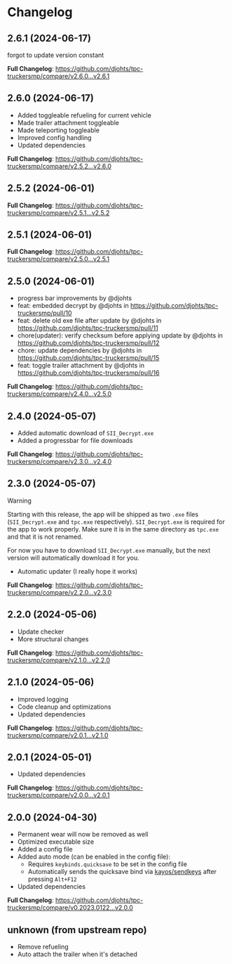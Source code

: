 # Changelog

## 2.6.1 (2024-06-17)

forgot to update version constant

**Full Changelog**: https://github.com/djohts/tpc-truckersmp/compare/v2.6.0...v2.6.1

## 2.6.0 (2024-06-17)

- Added toggleable refueling for current vehicle
- Made trailer attachment toggleable
- Made teleporting toggleable
- Improved config handling
- Updated dependencies

**Full Changelog**: https://github.com/djohts/tpc-truckersmp/compare/v2.5.2...v2.6.0

## 2.5.2 (2024-06-01)

**Full Changelog**: https://github.com/djohts/tpc-truckersmp/compare/v2.5.1...v2.5.2

## 2.5.1 (2024-06-01)

**Full Changelog**: https://github.com/djohts/tpc-truckersmp/compare/v2.5.0...v2.5.1

## 2.5.0 (2024-06-01)

- progress bar improvements by @djohts
- feat: embedded decrypt by @djohts in https://github.com/djohts/tpc-truckersmp/pull/10
- feat: delete old exe file after update by @djohts in https://github.com/djohts/tpc-truckersmp/pull/11
- chore(updater): verify checksum before applying update by @djohts in https://github.com/djohts/tpc-truckersmp/pull/12
- chore: update dependencies by @djohts in https://github.com/djohts/tpc-truckersmp/pull/15
- feat: toggle trailer attachment by @djohts in https://github.com/djohts/tpc-truckersmp/pull/16

**Full Changelog**: https://github.com/djohts/tpc-truckersmp/compare/v2.4.0...v2.5.0

## 2.4.0 (2024-05-07)

- Added automatic download of `SII_Decrypt.exe`
- Added a progressbar for file downloads

**Full Changelog**: https://github.com/djohts/tpc-truckersmp/compare/v2.3.0...v2.4.0

## 2.3.0 (2024-05-07)

> [!WARNING]
> Starting with this release, the app will be shipped as two `.exe` files (`SII_Decrypt.exe` and `tpc.exe` respectively).
> `SII_Decrypt.exe` is required for the app to work properly. Make sure it is in the same directory as `tpc.exe` and that it is not renamed.
>
> For now you have to download `SII_Decrypt.exe` manually, but the next version will automatically download it for you.

- Automatic updater (I really hope it works)

**Full Changelog**: https://github.com/djohts/tpc-truckersmp/compare/v2.2.0...v2.3.0

## 2.2.0 (2024-05-06)

- Update checker
- More structural changes

**Full Changelog**: https://github.com/djohts/tpc-truckersmp/compare/v2.1.0...v2.2.0

## 2.1.0 (2024-05-06)

- Improved logging
- Code cleanup and optimizations
- Updated dependencies

**Full Changelog**: https://github.com/djohts/tpc-truckersmp/compare/v2.0.1...v2.1.0

## 2.0.1 (2024-05-01)

- Updated dependencies

**Full Changelog**: https://github.com/djohts/tpc-truckersmp/compare/v2.0.0...v2.0.1

## 2.0.0 (2024-04-30)

- Permanent wear will now be removed as well
- Optimized executable size
- Added a config file
- Added auto mode (can be enabled in the config file):
  - Requires `keybinds.quicksave` to be set in the config file
  - Automatically sends the quicksave bind via [kayos/sendkeys](https://git.tcp.direct/kayos/sendkeys) after pressing `Alt+F12`
- Updated dependencies

**Full Changelog**: https://github.com/djohts/tpc-truckersmp/compare/v0.2023.0122...v2.0.0

## unknown (from upstream repo)

- Remove refueling
- Auto attach the trailer when it's detached
